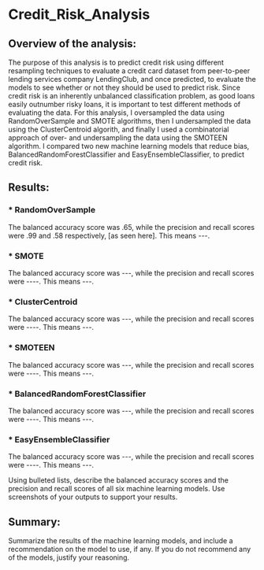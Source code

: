# Credit_Risk_Analysis

## Overview of the analysis: 

The purpose of this analysis is to predict credit risk using different resampling techniques to evaluate a credit card dataset from peer-to-peer lending services company LendingClub, and once predicted, to evaluate the models to see whether or not they should be used to predict risk. Since credit risk is an inherently unbalanced classification problem, as good loans easily outnumber risky loans, it is important to test different methods of evaluating the data. For this analysis, I oversampled the data using RandomOverSample and SMOTE algorithms, then I undersampled the data using the ClusterCentroid algorith, and finally I used a combinatorial approach of over- and undersampling the data using the SMOTEEN algorithm. I compared two new machine learning models that reduce bias, BalancedRandomForestClassifier and EasyEnsembleClassifier, to predict credit risk. 

## Results: 

### * RandomOverSample
The balanced accuracy score was .65, while the precision and recall scores were .99 and .58 respectively, [as seen here]. This means ---.

### * SMOTE
The balanced accuracy score was ---, while the precision and recall scores were ----. This means ---.

### * ClusterCentroid
The balanced accuracy score was ---, while the precision and recall scores were ----. This means ---.

### * SMOTEEN
The balanced accuracy score was ---, while the precision and recall scores were ----. This means ---.

### * BalancedRandomForestClassifier
The balanced accuracy score was ---, while the precision and recall scores were ----. This means ---.

### * EasyEnsembleClassifier
The balanced accuracy score was ---, while the precision and recall scores were ----. This means ---.

Using bulleted lists, describe the balanced accuracy scores and the precision and recall scores of all six machine learning models. Use screenshots of your outputs to support your results.

## Summary: 
Summarize the results of the machine learning models, and include a recommendation on the model to use, if any. If you do not recommend any of the models, justify your reasoning.
